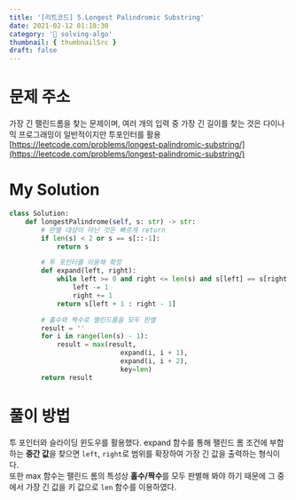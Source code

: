```yaml
---
title: '[리트코드] 5.Longest Palindromic Substring'
date: 2021-02-12 01:10:30
category: '💯 solving-algo'
thumbnail: { thumbnailSrc }
draft: false
---
```


# 문제 주소

가장 긴 팰린드롬을 찾는 문제이며, 여러 개의 입력 중 가장 긴 길이를 찾는 것은 다이나믹 프로그래밍이 일반적이지만 투포인터를 활용
[https://leetcode.com/problems/longest-palindromic-substring/](https://leetcode.com/problems/longest-palindromic-substring/)

# My Solution

```python
class Solution:
    def longestPalindrome(self, s: str) -> str:
        # 판별 대상이 아닌 것은 빠르게 return
        if len(s) < 2 or s == s[::-1]:
            return s

        # 투 포인터를 이용해 확장
        def expand(left, right):
            while left >= 0 and right <= len(s) and s[left] == s[right - 1]:
                left -= 1
                right += 1
            return s[left + 1 : right - 1]

        # 홀수와 짝수로 팰린드롬을 모두 판별
        result = ''
        for i in range(len(s) - 1):
            result = max(result,
                            expand(i, i + 1),
                            expand(i, i + 2),
                            key=len)
        return result
```

# 풀이 방법

투 포인터와 슬라이딩 윈도우를 활용했다. expand 함수를 통해 팰린드 롬 조건에 부합하는 **중간 값**을 찾으면 `left`, `right`로 범위를 확장하여 가장 긴 값을 출력하는 형식이다.  
또한 max 함수는 팰린드 롬의 특성상 **홀수/짝수**를 모두 판별해 봐야 하기 때문에 그 중에서 가장 긴 값을 키 값으로 `len` 함수를 이용하였다.
